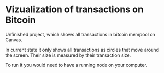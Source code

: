 # Vizualization of transactions on Bitcoin

Unfinished project, which shows all transactions in bitcoin mempool on Canvas.

In current state it only shows all transactions as circles that move around the screen. Their size is measured by their transaction size. 

To run it you would need to have a running node on your computer.
